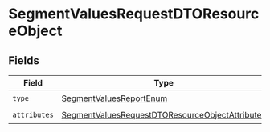 # SegmentValuesRequestDTOResourceObject


## Fields

| Field                                                                                                                         | Type                                                                                                                          | Required                                                                                                                      | Description                                                                                                                   |
| ----------------------------------------------------------------------------------------------------------------------------- | ----------------------------------------------------------------------------------------------------------------------------- | ----------------------------------------------------------------------------------------------------------------------------- | ----------------------------------------------------------------------------------------------------------------------------- |
| `type`                                                                                                                        | [SegmentValuesReportEnum](../../models/components/SegmentValuesReportEnum.md)                                                 | :heavy_check_mark:                                                                                                            | N/A                                                                                                                           |
| `attributes`                                                                                                                  | [SegmentValuesRequestDTOResourceObjectAttributes](../../models/components/SegmentValuesRequestDTOResourceObjectAttributes.md) | :heavy_check_mark:                                                                                                            | N/A                                                                                                                           |